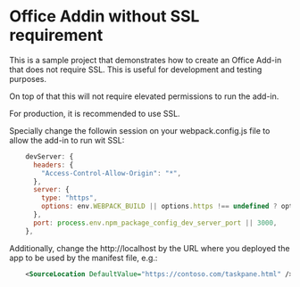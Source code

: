 # Office Addin without SSL requirement

This is a sample project that demonstrates how to create an Office Add-in that does not require SSL. This is useful for development and testing purposes.

On top of that this will not require elevated permissions to run the add-in.

For production, it is recommended to use SSL.

Specially change the followin session on your webpack.config.js file to allow the add-in to run wit SSL:

```javascript
    devServer: {
      headers: {
        "Access-Control-Allow-Origin": "*",
      },
      server: {
        type: "https",
        options: env.WEBPACK_BUILD || options.https !== undefined ? options.https : await getHttpsOptions(),
      },
      port: process.env.npm_package_config_dev_server_port || 3000,
    },
```

Additionally, change the http://localhost by the URL where you deployed the app to be used by the manifest file, e.g.:

```xml
    <SourceLocation DefaultValue="https://contoso.com/taskpane.html" />
```
